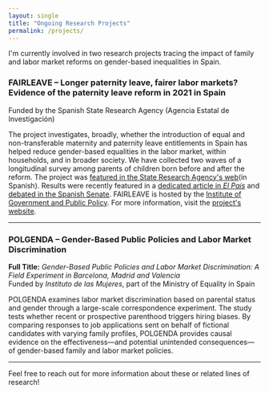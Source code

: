 ```yaml
---
layout: single
title: "Ongoing Research Projects"
permalink: /projects/
---
```


I'm currently involved in two research projects tracing the impact of family and labor market reforms on gender-based inequalities in Spain.

### **FAIRLEAVE – Longer paternity leave, fairer labor markets? Evidence of the paternity leave reform in 2021 in Spain**  
Funded by the Spanish State Research Agency (Agencia Estatal de Investigación)

The project investigates, broadly, whether the introduction of equal and non-transferable maternity and paternity leave entitlements in Spain has helped reduce gender-based equalities in the labor market, within households, and in broader society. We have collected two waves of a longitudinal survey among parents of children born before and after the reform. The project was [featured in the State Research Agency's web](https://www.aei.gob.es/en/awarded-grants/featured-grants/proyecto-idi-2020-generacion-conocimiento-bajas-paternidad-largas)(in Spanish). Results were recently featured in a [dedicated article in *El País*](https://www.aei.gob.es/en/awarded-grants/featured-grants/proyecto-idi-2020-generacion-conocimiento-bajas-paternidad-largas) and [debated in the Spanish Senate](https://www.senado.es/web/actividadparlamentaria/actualidad/video/index.html?s=15_S011030_011_01&a=264520&t=1). FAIRLEAVE is hosted by the [Institute of Government and Public Policy](https://igop.uab.cat/en/). For more information, visit the [project's website](https://webs.uab.cat/fairleave/).


---

### **POLGENDA – Gender-Based Public Policies and Labor Market Discrimination**

**Full Title:** *Gender-Based Public Policies and Labor Market Discrimination: A Field Experiment in Barcelona, Madrid and Valencia*  
Funded by *Instituto de las Mujeres*, part of the Ministry of Equality in Spain

POLGENDA examines labor market discrimination based on parental status and gender through a large-scale correspondence experiment. The study tests whether recent or prospective parenthood triggers hiring biases. By comparing responses to job applications sent on behalf of fictional candidates with varying family profiles, POLGENDA provides causal evidence on the effectiveness—and potential unintended consequences—of gender-based family and labor market policies.

---

Feel free to reach out for more information about these or related lines of research!
